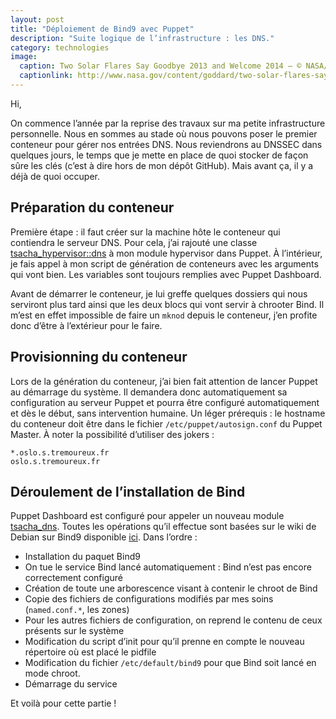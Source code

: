 ```yaml
---
layout: post
title: "Déploiement de Bind9 avec Puppet"
description: "Suite logique de l’infrastructure : les DNS."
category: technologies
image:
  caption: Two Solar Flares Say Goodbye 2013 and Welcome 2014 — © NASA/SDO
  captionlink: http://www.nasa.gov/content/goddard/two-solar-flares-say-goodbye-2013-and-welcome-2014/
---
```



Hi,

On commence l’année par la reprise des travaux sur ma petite infrastructure
personnelle. Nous en sommes au stade où nous pouvons poser le premier conteneur
pour gérer nos entrées DNS. Nous reviendrons au DNSSEC dans quelques jours, le
temps que je mette en place de quoi stocker de façon sûre les clés (c’est à dire
hors de mon dépôt GitHub). Mais avant ça, il y a déjà de quoi occuper.

## Préparation du conteneur

Première étape : il faut créer sur la machine hôte le conteneur qui contiendra
le serveur DNS. Pour cela, j’ai rajouté une classe
[tsacha_hypervisor::dns](https://github.com/tsacha/puppet/blob/master/tsacha_hypervisor/manifests/dns.pp)
à mon module hypervisor dans Puppet. À l’intérieur, je fais appel à mon script
de génération de conteneurs avec les arguments qui vont bien. Les variables sont
toujours remplies avec Puppet Dashboard. 

Avant de démarrer le conteneur, je lui greffe quelques dossiers qui nous
serviront plus tard ainsi que les deux blocs qui vont servir à chrooter Bind. Il
m’est en effet impossible de faire un `mknod` depuis le conteneur, j’en profite
donc d’être à l’extérieur pour le faire.

## Provisionning du conteneur

Lors de la génération du conteneur, j’ai bien fait attention de lancer Puppet au
démarrage du système. Il demandera donc automatiquement sa configuration au
serveur Puppet et pourra être configuré automatiquement et dès le début, sans
intervention humaine. Un léger prérequis : le hostname du conteneur doit être
dans le fichier `/etc/puppet/autosign.conf` du Puppet Master. À noter la
possibilité d’utiliser des jokers :

    *.oslo.s.tremoureux.fr
    oslo.s.tremoureux.fr
    
## Déroulement de l’installation de Bind

Puppet Dashboard est configuré pour appeler un nouveau module
[tsacha_dns](https://github.com/tsacha/puppet/blob/master/tsacha_hypervisor/manifests/dns.pp). Toutes
les opérations qu’il effectue sont basées sur le wiki de Debian sur Bind9
disponible [ici](https://wiki.debian.org/fr/Bind9). Dans l’ordre :


   * Installation du paquet Bind9
   * On tue le service Bind lancé automatiquement : Bind n’est pas encore
     correctement configuré
   * Création de toute une arborescence visant à contenir le chroot de Bind
   * Copie des fichiers de configurations modifiés par mes soins
     (`named.conf.*`, les zones)
   * Pour les autres fichiers de configuration, on reprend le contenu de ceux
     présents sur le système
   * Modification du script d’init pour qu’il prenne en compte le nouveau
     répertoire où est placé le pidfile
   * Modification du fichier `/etc/default/bind9` pour que Bind soit lancé en
     mode chroot.
   * Démarrage du service
   
Et voilà pour cette partie !
